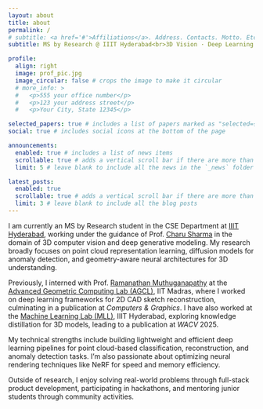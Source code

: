 ```yaml
---
layout: about
title: about
permalink: /
# subtitle: <a href='#'>Affiliations</a>. Address. Contacts. Motto. Etc.
subtitle: MS by Research @ IIIT Hyderabad<br>3D Vision · Deep Learning · Point Clouds · Generative Model

profile:
  align: right
  image: prof_pic.jpg
  image_circular: false # crops the image to make it circular
  # more_info: >
  #   <p>555 your office number</p>
  #   <p>123 your address street</p>
  #   <p>Your City, State 12345</p>

selected_papers: true # includes a list of papers marked as "selected={true}"
social: true # includes social icons at the bottom of the page

announcements:
  enabled: true # includes a list of news items
  scrollable: true # adds a vertical scroll bar if there are more than 3 news items
  limit: 5 # leave blank to include all the news in the `_news` folder

latest_posts:
  enabled: true
  scrollable: true # adds a vertical scroll bar if there are more than 3 new posts items
  limit: 3 # leave blank to include all the blog posts
---
```

I am currently an MS by Research student in the CSE Department at [IIIT Hyderabad](https://www.iiit.ac.in/), working under the guidance of Prof. [Charu Sharma](https://charusharma.org/) in the domain of 3D computer vision and deep generative modeling. My research broadly focuses on point cloud representation learning, diffusion models for anomaly detection, and geometry-aware neural architectures for 3D understanding.

Previously, I interned with Prof. [Ramanathan Muthuganapathy](https://ed.iitm.ac.in/~raman/) at the [Advanced Geometric Computing Lab (AGCL)](https://ed.iitm.ac.in/~raman/agcl/agcl.html), IIT Madras, where I worked on deep learning frameworks for 2D CAD sketch reconstruction, culminating in a publication at _Computers & Graphics_. I have also worked at the [Machine Learning Lab (MLL)](https://mll.iiit.ac.in/), IIIT Hyderabad, exploring knowledge distillation for 3D models, leading to a publication at _WACV_ 2025.

My technical strengths include building lightweight and efficient deep learning pipelines for point cloud-based classification, reconstruction, and anomaly detection tasks. I’m also passionate about optimizing neural rendering techniques like NeRF for speed and memory efficiency.

Outside of research, I enjoy solving real-world problems through full-stack product development, participating in hackathons, and mentoring junior students through community activities.


<!-- Write your biography here. Tell the world about yourself. Link to your favorite [subreddit](http://reddit.com). You can put a picture in, too. The code is already in, just name your picture `prof_pic.jpg` and put it in the `img/` folder.

Put your address / P.O. box / other info right below your picture. You can also disable any of these elements by editing `profile` property of the YAML header of your `_pages/about.md`. Edit `_bibliography/papers.bib` and Jekyll will render your [publications page](/al-folio/publications/) automatically.

Link to your social media connections, too. This theme is set up to use [Font Awesome icons](https://fontawesome.com/) and [Academicons](https://jpswalsh.github.io/academicons/), like the ones below. Add your Facebook, Twitter, LinkedIn, Google Scholar, or just disable all of them. -->
